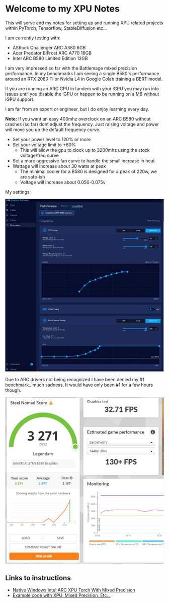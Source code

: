 # Welcome to my XPU Notes

This will serve and my notes for setting up and running XPU related projects within PyTorch, Tensorflow, StableDiffusion etc...

I am currently testing with:

- ASRock Challenger ARC A380 6GB
- Acer Predator BiFrost ARC A770 16GB
- Intel ARC B580 Limited Edition 12GB

I am very impressed so far with the Battlemage mixed precision performance. In my benchmarks I am seeing a single B580's performance around an RTX 2080 Ti or Nvidia L4 in Google Colab training a BERT model.

If you are running an ARC GPU in tandem with your iGPU you may run into issues until you disable the iGPU or happen to be running on a MB without iGPU support.

I am far from an expert or engineer, but I do enjoy learning every day.

**Note:** If you want an easy 400mhz overclock on an ARC B580 without crashes (so far) dont adjust the frequency. Just raising voltage and power will move you up the default frequency curve.

- Set your power level to 120% or more
- Set your voltage limit to +60%
  - This will allow the gpu to clock up to 3200mhz using the stock voltage/freq curve
- Set a more aggressive fan curve to handle the small increase in heat
- Wattage will increase about 30 watts at peak
  - The minimal cooler for a B580 is designed for a peak of 220w, we are safe-ish
  - Voltage will increase about 0.050-0.075v

My settings:

![ARC B580 Easy 3200mhz Overclock](arc_b580_oc.jpg)

Due to ARC drivers not being recognized I have been denied my #1 benchmark...much sadness. It would have only been #1 for a few hours though.

![1-24-2025 B580 World Record Steel Nomad](3dmark.jpg)


## Links to instructions
* <a href="native_win11_intel_arc_xpu_pytorch-amp.md">Native Windows Intel ARC XPU Torch With Mixed Precision</a>
* <a href="examples/">Example code with XPU, Mixed Precision, Etc...</a>